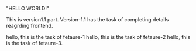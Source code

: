"HELLO WORLD!"

This is version1.1 part. 
Version-1.1 has the task of completing details reagrding frontend.


hello, this is the task of fetaure-1
hello, this is the task of fetaure-2
hello, this is the task of fetaure-3. 